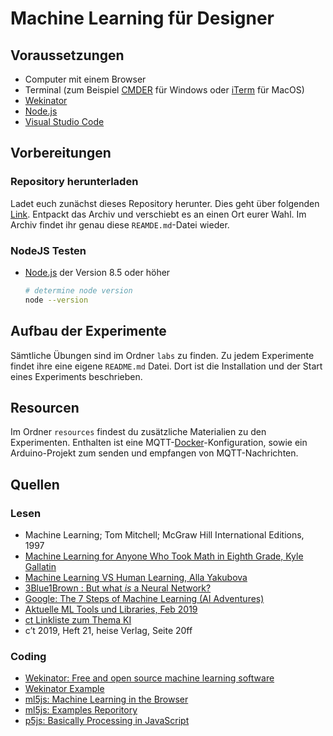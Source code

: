 # Machine Learning für Designer

## Voraussetzungen

- Computer mit einem Browser
- Terminal (zum Beispiel [CMDER](http://cmder.net) für Windows oder [iTerm](https://www.iterm2.com) für MacOS)
- [Wekinator](https://github.com/fiebrink1/wekinator/releases/tag/v2.1.0.4)
- [Node.js](http://nodejs.org)
- [Visual Studio Code](https://code.visualstudio.com)

## Vorbereitungen

### Repository herunterladen

Ladet euch zunächst dieses Repository herunter. Dies geht über folgenden [Link](https://github.com/steffenkolb/lecture-ml/archive/ws2019.zip). Entpackt das Archiv und verschiebt es an einen Ort eurer Wahl. Im Archiv findet ihr genau diese `REAMDE.md`-Datei wieder.

### NodeJS Testen

- [Node.js](http://nodejs.org) der Version 8.5 oder höher

    ```bash
    # determine node version
    node --version
    ```

## Aufbau der Experimente

Sämtliche Übungen sind im Ordner `labs` zu finden. Zu jedem Experimente findet ihre eine eigene `README.md` Datei.
Dort ist die Installation und der Start eines Experiments beschrieben.

## Resourcen

Im Ordner `resources` findest du zusätzliche Materialien zu den Experimenten.
Enthalten ist eine MQTT-[Docker](https://www.docker.com/products/developer-tools)-Konfiguration, sowie ein Arduino-Projekt zum senden und empfangen von MQTT-Nachrichten.

## Quellen

### Lesen

- Machine Learning; Tom Mitchell; McGraw Hill International Editions, 1997
- [Machine Learning for Anyone Who Took Math in Eighth Grade, Kyle Gallatin](https://medium.com/s/story/machine-learning-for-anyone-who-took-math-in-8th-grade-60fa9198b5eb)
- [Machine Learning VS Human Learning, Alla Yakubova](https://medium.com/@yakubova92/machine-learning-vs-human-learning-f3f204c8b27d)
- [3Blue1Brown : But what *is* a Neural Network?](https://www.youtube.com/watch?v=aircAruvnKk)
- [Google: The 7 Steps of Machine Learning (AI Adventures)](https://www.youtube.com/watch?v=nKW8Ndu7Mjw)
- [Aktuelle ML Tools und Libraries, Feb 2019](https://medium.mybridge.co/amazing-machine-learning-open-source-tools-projects-of-the-year-v-2019-95d772e4e985)
- [ct Linkliste zum Thema KI](https://www.heise.de/select/ct/2019/21/softlinks/yze3?wt_mc=pred.red.ct.ct212019.026.softlink.softlink)
- c’t 2019, Heft 21, heise Verlag, Seite 20ff

### Coding

- [Wekinator: Free and open source machine learning software](http://www.wekinator.org)
- [Wekinator Example](https://github.com/fiebrink1/wekinator_examples)
- [ml5js: Machine Learning in the Browser](https://ml5js.org)
- [ml5js: Examples Reporitory](https://github.com/ml5js/ml5-examples)
- [p5js: Basically Processing in JavaScript](https://p5js.org)